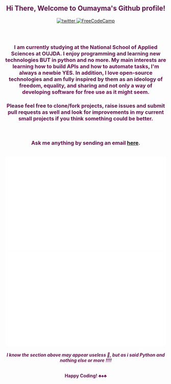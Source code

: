 <div align="center">
<h2><FONT COLOR="#61114d"> Hi There, Welcome to Oumayma's Github profile! </h2>
<!-- <a href="https://www.linkedin.com/in/oumayma-el-fahsi-b0472620a/" target="_blank">
<img src=https://img.shields.io/badge/linkedin-%2300acee.svg?color=405DE6&style=for-the-badge&logo=linkedin&logoColor=white alt=linkedin style="margin-bottom: 7px;" />
</a> -->
<a href="https://twitter.com/OumaymaEL_" target="_blank">
<img src=https://img.shields.io/badge/twitter-%2300acee.svg?color=1DA1F2&style=for-the-badge&logo=twitter&logoColor=white alt=twitter style="margin-bottom: 7px;" />
</a>
  <a href="https://www.freecodecamp.org/jong-oum" target="_blank">
<img src="https://img.shields.io/badge/Freecodecamp-%23123.svg?&style=for-the-badge&logo=freecodecamp&logoColor=green" alt=FreeCodeCamp style="margin-bottom: 7px;" />
</a>
<br />
<!-- <img src="https://github.com/Oumayma-EL/Oumayma-EL/blob/main/pngegg%20(1).png" alt="Oumayma's Profile Image" style="width:600px;height:450px;"> -->
<br />
<br />
  <h3>
I am currently studying at the National School of Applied Sciences at OUJDA. I enjoy programming and learning new technologies BUT in python and no more. My main interests are learning how to build APIs and how to automate tasks, I'm always a newbie YES. In addition, I love open-source technologies and am fully inspired by them as an ideology of freedom, equality, and sharing and not only a way of developing software for free use as it might seem.</h3>
<h3>
Please feel free to clone/fork projects, raise issues and submit pull requests as well and look for improvements in my current small projects if you think something could be better.</h3><br />
<h3>Ask me anything by sending an email <a href="mailto:oumaymaelfahsi@gmail.com"><b>here</b></a>.</h3>
<br />
  
<img src= "https://github.com/Oumayma-EL/stats/blob/master/generated/overview.svg"  alt="Oumayma's Statistics">
<img src="https://github.com/Oumayma-EL/stats/blob/master/generated/languages.svg" alt="Oumayma's Languages"> 

<br />
  <br>
  <strong><i>I know the section above may appear useless 🤣, but as i said Python and nothing else or more !!!!</i></strong>
<br />
<br />

**Happy Coding!** ♣♠♣

